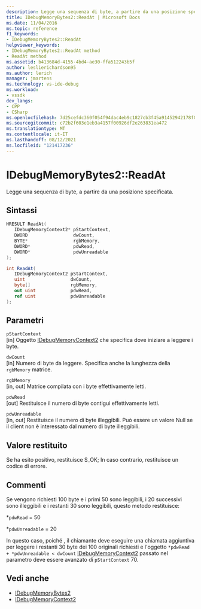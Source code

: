 ```yaml
---
description: Legge una sequenza di byte, a partire da una posizione specificata.
title: IDebugMemoryBytes2::ReadAt | Microsoft Docs
ms.date: 11/04/2016
ms.topic: reference
f1_keywords:
- IDebugMemoryBytes2::ReadAt
helpviewer_keywords:
- IDebugMemoryBytes2::ReadAt method
- ReadAt method
ms.assetid: b413684d-4155-4bd4-ae30-ffa512243b5f
author: leslierichardson95
ms.author: lerich
manager: jmartens
ms.technology: vs-ide-debug
ms.workload:
- vssdk
dev_langs:
- CPP
- CSharp
ms.openlocfilehash: 7d25cefdc360f054f94dac4eb9c1827cb3f45a91452942178f057137ff6d2bde
ms.sourcegitcommit: c72b2f603e1eb3a4157f00926df2e263831ea472
ms.translationtype: MT
ms.contentlocale: it-IT
ms.lasthandoff: 08/12/2021
ms.locfileid: "121417236"
---
```

# <a name="idebugmemorybytes2readat"></a>IDebugMemoryBytes2::ReadAt
Legge una sequenza di byte, a partire da una posizione specificata.

## <a name="syntax"></a>Sintassi

```cpp
HRESULT ReadAt( 
   IDebugMemoryContext2* pStartContext,
   DWORD                 dwCount,
   BYTE*                 rgbMemory,
   DWORD*                pdwRead,
   DWORD*                pdwUnreadable
);
```

```csharp
int ReadAt(
   IDebugMemoryContext2 pStartContext,
   uint                 dwCount,
   byte[]               rgbMemory,
   out uint             pdwRead,
   ref uint             pdwUnreadable
);
```

## <a name="parameters"></a>Parametri
`pStartContext`\
[in] Oggetto [IDebugMemoryContext2](../../../extensibility/debugger/reference/idebugmemorycontext2.md) che specifica dove iniziare a leggere i byte.

`dwCount`\
[in] Numero di byte da leggere. Specifica anche la lunghezza della `rgbMemory` matrice.

`rgbMemory`\
[in, out] Matrice compilata con i byte effettivamente letti.

`pdwRead`\
[out] Restituisce il numero di byte contigui effettivamente letti.

`pdwUnreadable`\
[in, out] Restituisce il numero di byte illeggibili. Può essere un valore Null se il client non è interessato dal numero di byte illeggibili.

## <a name="return-value"></a>Valore restituito
 Se ha esito positivo, restituisce S_OK; In caso contrario, restituisce un codice di errore.

## <a name="remarks"></a>Commenti
 Se vengono richiesti 100 byte e i primi 50 sono leggibili, i 20 successivi sono illeggibili e i restanti 30 sono leggibili, questo metodo restituisce:

 *`pdwRead` = 50

 *`pdwUnreadable` = 20

 In questo caso, poiché , il chiamante deve eseguire una chiamata aggiuntiva per leggere i restanti 30 byte dei 100 originali richiesti e l'oggetto `*pdwRead + *pdwUnreadable < dwCount` [IDebugMemoryContext2](../../../extensibility/debugger/reference/idebugmemorycontext2.md) passato nel parametro deve essere avanzato di `pStartContext` 70.

## <a name="see-also"></a>Vedi anche
- [IDebugMemoryBytes2](../../../extensibility/debugger/reference/idebugmemorybytes2.md)
- [IDebugMemoryContext2](../../../extensibility/debugger/reference/idebugmemorycontext2.md)
